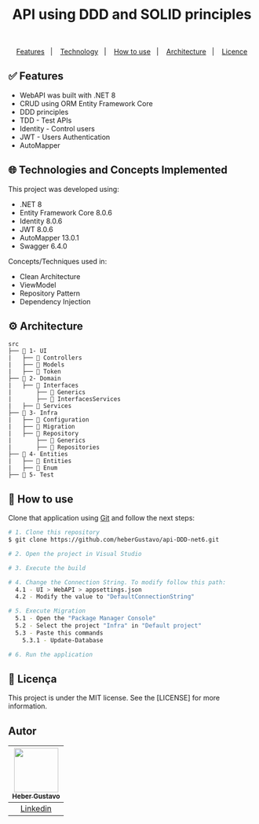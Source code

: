 <h1 align="center">
   API using DDD and SOLID principles 
</h1>

</br>
  
<p align="center">
  <a href="#white_check_mark-Features">Features</a>&nbsp;&nbsp;&nbsp;|&nbsp;&nbsp;&nbsp;
  <a href="#globe_with_meridians-Tecnologias-e-Conceitos-Implementados">Technology</a>&nbsp;&nbsp;&nbsp;|&nbsp;&nbsp;&nbsp;
  <a href="#wrench-Como-utilizar">How to use</a>&nbsp;&nbsp;&nbsp;|&nbsp;&nbsp;&nbsp;
  <a href="#gear-Arquitetura">Architecture</a>&nbsp;&nbsp;&nbsp;|&nbsp;&nbsp;&nbsp;
  <a href="#memo-Licença">Licence</a>
</p>


## :white_check_mark: Features

* WebAPI was built with .NET 8
* CRUD using ORM Entity Framework Core
* DDD principles
* TDD - Test APIs
* Identity - Control users
* JWT - Users Authentication
* AutoMapper


## :globe_with_meridians: Technologies and Concepts Implemented

This project was developed using:

- .NET 8
- Entity Framework Core 8.0.6
- Identity 8.0.6
- JWT 8.0.6
- AutoMapper 13.0.1
- Swagger 6.4.0

Concepts/Techniques used in:
- Clean Architecture
- ViewModel
- Repository Pattern
- Dependency Injection

## :gear: Architecture

```🌐
src
├── 📂 1- UI
|   ├── 📂 Controllers
|   ├── 📂 Models
|   ├── 📂 Token
├── 📂 2- Domain
|   ├── 📂 Interfaces
|       ├── 📂 Generics
|       ├── 📂 InterfacesServices
|   ├── 📂 Services
├── 📂 3- Infra
|   ├── 📂 Configuration
|   ├── 📂 Migration
|   ├── 📂 Repository
|       ├── 📂 Generics
|       ├── 📂 Repositories
├── 📂 4- Entities
|   ├── 📂 Entities
|   ├── 📂 Enum
├── 📂 5- Test

```

## :wrench: How to use

Clone that application using [Git](https://git-scm.com) and follow the next steps:

```bash
# 1. Clone this repository
$ git clone https://github.com/heberGustavo/api-DDD-net6.git

# 2. Open the project in Visual Studio

# 3. Execute the build

# 4. Change the Connection String. To modify follow this path:
  4.1 - UI > WebAPI > appsettings.json
  4.2 - Modify the value to "DefaultConnectionString"

# 5. Execute Migration
  5.1 - Open the "Package Manager Console"
  5.2 - Select the project "Infra" in "Default project"
  5.3 - Paste this commands
    5.3.1 - Update-Database

# 6. Run the application

```


## :memo: Licença 
This project is under the MIT license. See the [LICENSE] for more information.


## Autor

| [<img src="https://avatars.githubusercontent.com/u/44476616?v=4" style="max-width: 100%;width: 90px;"><br><sub>Heber Gustavo</sub>](https://github.com/heberGustavo) |
| :---: |
|[Linkedin](https://www.linkedin.com/in/heber-gustavo/)|
